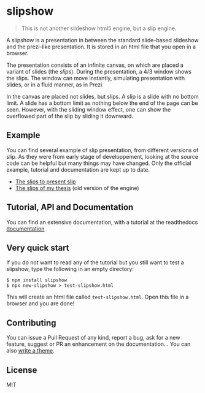 # slipshow

> This is not another slideshow html5 engine, but a slip engine.

A slipshow is a presentation in between the standard slide-based slideshow and the prezi-like presentation. It is stored in an html file that you open in a browser.

The presentation consists of an infinite canvas, on which are placed a variant of slides (the *slips*). During the presentation, a 4/3 window shows the slips. The window can move instantly, simulating presentation with slides, or in a fluid manner, as in Prezi.

In the canvas are placed not slides, but slips. A slip is a slide with no bottom limit. A slide has a bottom limit as nothing below the end of the page can be seen. However, with the sliding window effect, one can show the overflowed part of the slip by sliding it downward.

## Example

You can find several example of slip presentation, from different versions of slip. As they were from early stage of developpement, looking at the source code can be helpful but many things may have changed. Only the official example, tutorial and documentation are kept up to date.

- [The slips to present slip](http://choum.net/panglesd/slides/slip-js/slides.html)
- [The slips of my thesis](http://choum.net/panglesd/slides/slides-js/slides.html) (old version of the engine)

##  Tutorial, API and Documentation

You can find an extensive documentation, with a tutorial at the readthedocs [documentation](https://slipshow.readthedocs.io)

## Very quick start

If you do not want to read any of the tutorial but you still want to test a slipshow, type the following in an empty directory:

```
$ npm install slipshow
$ npx new-slipshow > test-slipshow.html
```
This will create an html file called `test-slipshow.html`. Open this file in a browser and you are done!

## Contributing

You can issue a Pull Request of any kind, report a bug, ask for a new feature, suggest or PR an enhancement on the documentation... You can also [write a theme](https://slipshow.readthedocs.io/en/latest/themes.html#writing-a-theme).

## License

MIT


